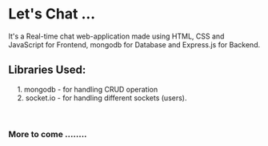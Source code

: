 # Let's Chat ...

It's a Real-time chat web-application made using HTML, CSS and JavaScript for Frontend, mongodb for Database and Express.js for Backend.

## Libraries Used: 
&emsp; 1. mongodb - for handling CRUD operation <br>
&emsp; 2. socket.io - for handling different sockets (users).

<br>

### More to come ........